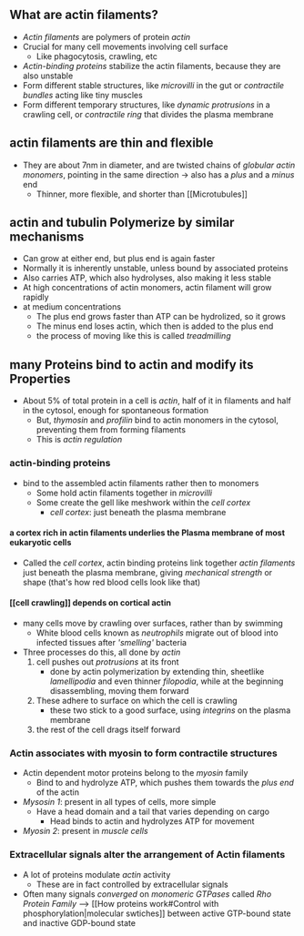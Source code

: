 ## What are actin filaments?
- *Actin filaments* are polymers of protein *actin*
- Crucial for many cell movements involving cell surface
	- Like phagocytosis, crawling, etc
- *Actin-binding proteins* stabilize the actin filaments, because they are also unstable
- Form different stable structures, like *microvilli* in the gut or *contractile bundles* acting like tiny muscles
- Form different temporary structures, like *dynamic protrusions* in a crawling cell, or *contractile ring* that divides the plasma membrane
## actin filaments are thin and flexible
- They are about 7nm in diameter, and are twisted chains of *globular actin monomers*, pointing in the same direction -> also has a *plus* and a *minus* end
	- Thinner, more flexible, and shorter than [[Microtubules]]
## actin and tubulin Polymerize by similar mechanisms
- Can grow at either end, but plus end is again faster
- Normally it is inherently unstable, unless bound by associated proteins
- Also carries ATP, which also hydrolyses, also making it less stable
- At high concentrations of actin monomers, actin filament will grow rapidly
- at medium concentrations
	- The plus end grows faster than ATP can be hydrolized, so it grows
	- The minus end loses actin, which then is added to the plus end
	- the process of moving like this is called *treadmilling*
## many Proteins bind to actin and modify its Properties
- About 5% of total protein in a cell is *actin*, half of it in filaments and half in the cytosol, enough for spontaneous formation
	- But, *thymosin* and *profilin* bind to actin monomers in the cytosol, preventing them from forming filaments
	- This is *actin regulation*
### actin-binding proteins
- bind to the assembled actin filaments rather then to monomers
	- Some hold actin filaments together in *microvilli*
	- Some create the gell like meshwork within the *cell cortex*
		- *cell cortex*: just beneath the plasma membrane
#### a cortex rich in actin filaments underlies the Plasma membrane of most eukaryotic cells
- Called the *cell cortex*, actin binding proteins link together *actin filaments* just beneath the plasma membrane, giving *mechanical strength* or shape (that's how red blood cells look like that)
#### [[cell crawling]] depends on cortical actin
- many cells move by crawling over surfaces, rather than by swimming
	- White blood cells known as *neutrophils* migrate out of blood into infected tissues after *'smelling'* bacteria
- Three processes do this, all done by *actin*
	1. cell pushes out *protrusions* at its front
		- done by actin polymerization by extending thin, sheetlike *lamellipodia* and even thinner *filopodia*, while at the beginning disassembling, moving them forward
	2. These adhere to surface on which the cell is crawling
		- these two stick to a good surface, using *integrins* on the plasma membrane
	3. the rest of the cell drags itself forward
### Actin associates with myosin to form contractile structures
- Actin dependent motor proteins belong to the *myosin* family
	- Bind to and hydrolyze ATP, which pushes them towards the *plus end* of the actin
- *Mysosin 1*: present in all types of cells, more simple
	- Have a head domain and a tail that varies depending on cargo
		- Head binds to actin and hydrolyzes ATP for movement
- *Myosin 2*: present in *muscle cells*
### Extracellular signals alter the arrangement of Actin filaments
- A lot of proteins modulate *actin* activity
	- These are in fact controlled by extracellular signals
- Often many signals *converged* on *monomeric GTPases* called *Rho Protein Family* --> [[How proteins work#Control with phosphorylation|molecular swtiches]] between active GTP-bound state and inactive GDP-bound state